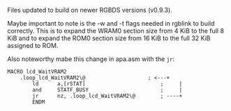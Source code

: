 Files updated to build on newer RGBDS versions (v0.9.3).

Maybe important to note is the -w and -t flags needed in rgblink to build correctly. This is to expand the WRAM0 section size from 4 KiB to the full 8 KiB and to expand the ROM0 section size from 16 KiB to the full 32 KiB assigned to ROM.

Also noteworthy mabe this change in apa.asm with the ```jr```:

```
MACRO lcd_WaitVRAM2
	.loop_lcd_WaitVRAM2\@                    ; <---+
        ld      a,[rSTAT]                        ;     |
        and     STATF_BUSY                       ;     |
        jr      nz, .loop_lcd_WaitVRAM2\@        ; ----+
        ENDM
```
